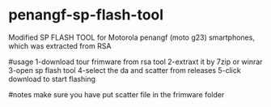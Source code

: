 # penangf-sp-flash-tool

Modified SP FLASH TOOL for Motorola penangf (moto g23) smartphones, which was extracted from RSA



#usage 
1-download tour frimware from rsa tool 
2-extraxt it by 7zip or winrar
3-open sp flash tool 
4-select the da and scatter from releases 
5-click download to start flashing



#notes make sure you have put scatter file in the frimware folder
